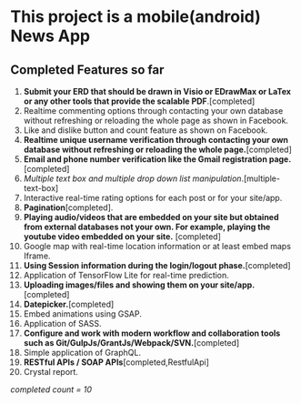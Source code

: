 # This project is a mobile(android) News App
## Completed Features so far
1. **Submit your ERD that should be drawn in Visio or EDrawMax or LaTex or any other tools that provide the scalable PDF**.[completed]
2. Realtime commenting options through contacting your own database without refreshing or reloading the whole page as shown in Facebook.
3. Like and dislike button and count feature as shown on Facebook.
4. **Realtime unique username verification through contacting your own database without refreshing or reloading the whole page.**[completed]
5. **Email and phone number verification like the Gmail registration page.**[completed]
6. *Multiple text box and multiple drop down list manipulation*.[multiple-text-box]
7. Interactive real-time rating options for each post or for your site/app.
8. **Pagination**[completed].
9. **Playing audio/videos that are embedded on your site but obtained from external databases not your own. For example, playing the youtube video embedded on your site.** [completed]
10. Google map with real-time location information or at least embed maps Iframe.
11. **Using Session information during the login/logout phase.**[completed]
12. Application of TensorFlow Lite for real-time prediction.
13. **Uploading images/files and showing them on your site/app.**[completed]
14. **Datepicker.**[completed]
15. Embed animations using GSAP.
16. Application of SASS.
17. **Configure and work with modern workflow and collaboration tools such as Git/GulpJs/GrantJs/Webpack/SVN.**[completed]
18. Simple application of GraphQL.
19. **RESTful APIs / SOAP APIs**[completed,RestfulApi]
20. Crystal report.

*completed count = 10*